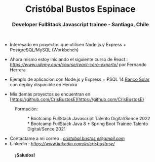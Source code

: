 <h1 align="center">Cristóbal Bustos Espinace</h1>
<h3 align="center">Developer FullStack Javascript trainee - Santiago, Chile</h3><br>

- Interesado en proyectos que utilicen Node.js y Express + PostgreSQL/MySQL (Workbench)

- Ahora mismo estoy iniciando el siguiente curso de React : *https://www.udemy.com/course/react-cero-experto/* por Fernando Herrera

- Ejemplo de aplicacion con Node.js y Express + PSQL 14 [Banco Solar](https://github.com/CrisBustosE/BancoSolar) con deploy disponible en Heroku

- Mis demás proyectos se encuentran en [https://github.com/CrisBustosE](https://github.com/CrisBustosE)

<dl>
    <dd>Formación:</dd>  
</dl>
<dl>
    <dd>
        <dl>
            <dd>* Bootcamp FullStack Javascript Talento Digital/Sence 2022</dd>  
            <dd>* Bootcamp FullStack Java 8 + Spring Boot Trainee Talento Digital/Sence 2021</dd>  
        </dl>
    </dd>

</dl>


- Contáctame a mi correo : *cristobal.bustos.e@gmail.com*
- Linkedin : *https://www.linkedin.com/in/crisbustose/*

<dl>
    <dd><h4>¡Saludos!</h4></dd>
</dl>


